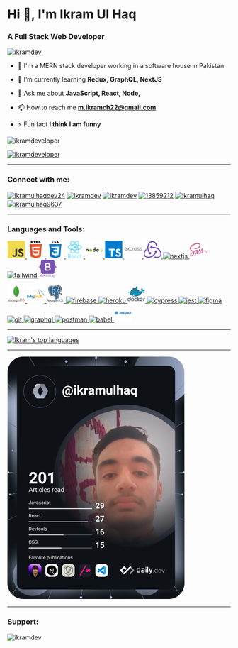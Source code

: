 
<!-- [![Windows](https://svgshare.com/i/ZhY.svg)](https://svgshare.com/i/ZhY.svg) 
[![Visual Studio](https://badgen.net/badge/icon/visualstudio?icon=visualstudio&label)](https://visualstudio.microsoft.com) 
[![MIT license](https://img.shields.io/badge/License-MIT-blue.svg)](https://lbesson.mit-license.org/) 
[![Ask Me Anything !](https://img.shields.io/badge/Ask%20me-anything-1abc9c.svg)](https://gitHub.com/ikramdeveloper)

[![Ikram Codewars](https://img.shields.io/badge/Codewars-B1361E?style=for-the-badge&logo=Codewars&logoColor=white)]()
[![Ikram Codepen](https://img.shields.io/badge/Codepen-000000?style=for-the-badge&logo=codepen&logoColor=whit)]()
[![Ikram Linkedin](https://img.shields.io/badge/LinkedIn-0077B5?style=for-the-badge&logo=linkedin&logoColor=white)]()

[![Tweeting](https://img.shields.io/twitter/url/http/shields.io.svg?style=social)](https://www.twitter.com/ikramdev)  -->



<h1 align="left">Hi 👋, I'm Ikram Ul Haq</h1>
<h3 align="left">A Full Stack Web Developer</h3>

<p align="left"> <a href="https://twitter.com/ikramdev" target="blank"><img src="https://img.shields.io/twitter/follow/ikramdev?logo=twitter&style=for-the-badge" alt="ikramdev" /></a> </p>

- 🔭 I'm a MERN stack developer working in a software house in Pakistan

- 🌱 I’m currently learning **Redux, GraphQL, NextJS**

<!-- - 👨‍💻 All of my projects are available at [coming soon](coming soon) -->

- 💬 Ask me about **JavaScript, React, Node,**

- 📫 How to reach me **m.ikramch22@gmail.com**

<!-- - 📄 Know about my experiences [coming soon](coming soon) -->

- ⚡ Fun fact **I think I am funny**

<p align="left"> <img src="https://komarev.com/ghpvc/?username=ikramdeveloper&label=Profile%20views&color=0e75b6&style=flat" alt="ikramdeveloper" /> </p>

<p align="left"> <a href="https://github.com/ryo-ma/github-profile-trophy"><img src="https://github-profile-trophy.vercel.app/?username=ikramdeveloper" alt="ikramdeveloper" /></a> </p>

---

<h3 align="left">Connect with me:</h3>
<p align="left">
<a href="https://codepen.io/ikramulhaqdev24" target="blank"><img align="center" src="https://raw.githubusercontent.com/rahuldkjain/github-profile-readme-generator/master/src/images/icons/Social/codepen.svg" alt="ikramulhaqdev24" height="30" width="40" /></a>
<a href="https://twitter.com/ikramdev" target="blank"><img align="center" src="https://raw.githubusercontent.com/rahuldkjain/github-profile-readme-generator/master/src/images/icons/Social/twitter.svg" alt="ikramdev" height="30" width="40" /></a>
<a href="https://linkedin.com/in/ikramdev" target="blank"><img align="center" src="https://raw.githubusercontent.com/rahuldkjain/github-profile-readme-generator/master/src/images/icons/Social/linked-in-alt.svg" alt="ikramdev" height="30" width="40" /></a>
<a href="https://stackoverflow.com/users/13859212" target="blank"><img align="center" src="https://raw.githubusercontent.com/rahuldkjain/github-profile-readme-generator/master/src/images/icons/Social/stack-overflow.svg" alt="13859212" height="30" width="40" /></a>
<a href="https://codesandbox.com/ikramulhaq" target="blank"><img align="center" src="https://raw.githubusercontent.com/rahuldkjain/github-profile-readme-generator/master/src/images/icons/Social/codesandbox.svg" alt="ikramulhaq" height="30" width="40" /></a>
<a href="https://fb.com/ikramulhaq9637" target="blank"><img align="center" src="https://raw.githubusercontent.com/rahuldkjain/github-profile-readme-generator/master/src/images/icons/Social/facebook.svg" alt="ikramulhaq9637" height="30" width="40" /></a>
</p>

<!-- [![StackOverflow](https://aleen42.github.io/badges/src/stackoverflow.svg)](https://stackoverflow.com/users/13859212/ikram-ul-haq) 
[![Ikram StackOverflow](https://stackoverflow-badge.herokuapp.com/api/StackOverflowBadge/13859212)](https://stackoverflow.com/users/13859212/ikram-ul-haq) -->

---

<h3 align="left">Languages and Tools:</h3>
<p align="left"> 
  <a href="https://developer.mozilla.org/en-US/docs/Web/JavaScript" target="_blank" rel="noreferrer"> <img src="https://raw.githubusercontent.com/devicons/devicon/master/icons/javascript/javascript-original.svg" alt="javascript" width="40" height="40"/> </a>
  <a href="https://www.w3.org/html/" target="_blank" rel="noreferrer"> <img src="https://raw.githubusercontent.com/devicons/devicon/master/icons/html5/html5-original-wordmark.svg" alt="html5" width="40" height="40"/> </a> 
  <a href="https://www.w3schools.com/css/" target="_blank" rel="noreferrer"> <img src="https://raw.githubusercontent.com/devicons/devicon/master/icons/css3/css3-original-wordmark.svg" alt="css3" width="40" height="40"/> </a> 
  <a href="https://reactjs.org/" target="_blank" rel="noreferrer"> <img src="https://raw.githubusercontent.com/devicons/devicon/master/icons/react/react-original-wordmark.svg" alt="react" width="40" height="40"/> </a> 
  <a href="https://nodejs.org" target="_blank" rel="noreferrer"> <img src="https://raw.githubusercontent.com/devicons/devicon/master/icons/nodejs/nodejs-original-wordmark.svg" alt="nodejs" width="40" height="40"/> </a> 
  <a href="https://www.typescriptlang.org/" target="_blank" rel="noreferrer"> <img src="https://raw.githubusercontent.com/devicons/devicon/master/icons/typescript/typescript-original.svg" alt="typescript" width="40" height="40"/> </a>
  <a href="https://expressjs.com" target="_blank" rel="noreferrer"> <img src="https://raw.githubusercontent.com/devicons/devicon/master/icons/express/express-original-wordmark.svg" alt="express" width="40" height="40"/> </a>
  <a href="https://redux.js.org" target="_blank" rel="noreferrer"> <img src="https://raw.githubusercontent.com/devicons/devicon/master/icons/redux/redux-original.svg" alt="redux" width="40" height="40"/> </a> 
  <a href="https://nextjs.org/" target="_blank" rel="noreferrer"> <img src="https://cdn.worldvectorlogo.com/logos/nextjs-2.svg" alt="nextjs" width="40" height="40"/> </a> 
  <a href="https://sass-lang.com" target="_blank" rel="noreferrer"> <img src="https://raw.githubusercontent.com/devicons/devicon/master/icons/sass/sass-original.svg" alt="sass" width="40" height="40"/> </a> 
  <a href="https://tailwindcss.com/" target="_blank" rel="noreferrer"> <img src="https://www.vectorlogo.zone/logos/tailwindcss/tailwindcss-icon.svg" alt="tailwind" width="40" height="40"/> </a>
  <a href="https://getbootstrap.com" target="_blank" rel="noreferrer"> <img src="https://raw.githubusercontent.com/devicons/devicon/master/icons/bootstrap/bootstrap-plain-wordmark.svg" alt="bootstrap" width="40" height="40"/> </a> <br>
  
  <a href="https://www.mongodb.com/" target="_blank" rel="noreferrer"> <img src="https://raw.githubusercontent.com/devicons/devicon/master/icons/mongodb/mongodb-original-wordmark.svg" alt="mongodb" width="40" height="40"/> </a> 
  <a href="https://www.mysql.com/" target="_blank" rel="noreferrer"> <img src="https://raw.githubusercontent.com/devicons/devicon/master/icons/mysql/mysql-original-wordmark.svg" alt="mysql" width="40" height="40"/> </a> 
  <a href="https://www.postgresql.org" target="_blank" rel="noreferrer"> <img src="https://raw.githubusercontent.com/devicons/devicon/master/icons/postgresql/postgresql-original-wordmark.svg" alt="postgresql" width="40" height="40"/> </a>
  <a href="https://firebase.google.com/" target="_blank" rel="noreferrer"> <img src="https://www.vectorlogo.zone/logos/firebase/firebase-icon.svg" alt="firebase" width="40" height="40"/> </a> 
  <a href="https://heroku.com" target="_blank" rel="noreferrer"> <img src="https://www.vectorlogo.zone/logos/heroku/heroku-icon.svg" alt="heroku" width="40" height="40"/> </a> 
  <a href="https://www.docker.com/" target="_blank" rel="noreferrer"> <img src="https://raw.githubusercontent.com/devicons/devicon/master/icons/docker/docker-original-wordmark.svg" alt="docker" width="40" height="40"/> </a> <a href="https://www.cypress.io" target="_blank" rel="noreferrer"> <img src="https://raw.githubusercontent.com/simple-icons/simple-icons/6e46ec1fc23b60c8fd0d2f2ff46db82e16dbd75f/icons/cypress.svg" alt="cypress" width="40" height="40"/> </a> 
   <a href="https://jestjs.io" target="_blank" rel="noreferrer"> <img src="https://www.vectorlogo.zone/logos/jestjsio/jestjsio-icon.svg" alt="jest" width="40" height="40"/> </a> 
  <a href="https://www.figma.com/" target="_blank" rel="noreferrer"> <img src="https://www.vectorlogo.zone/logos/figma/figma-icon.svg" alt="figma" width="40" height="40"/> </a> 
  <a href="https://git-scm.com/" target="_blank" rel="noreferrer"> <img src="https://www.vectorlogo.zone/logos/git-scm/git-scm-icon.svg" alt="git" width="40" height="40"/> </a> 
  <a href="https://graphql.org" target="_blank" rel="noreferrer"> <img src="https://www.vectorlogo.zone/logos/graphql/graphql-icon.svg" alt="graphql" width="40" height="40"/> </a> 
  <a href="https://postman.com" target="_blank" rel="noreferrer"> <img src="https://www.vectorlogo.zone/logos/getpostman/getpostman-icon.svg" alt="postman" width="40" height="40"/> </a> 
  <a href="https://babeljs.io/" target="_blank" rel="noreferrer"> <img src="https://www.vectorlogo.zone/logos/babeljs/babeljs-icon.svg" alt="babel" width="40" height="40"/> </a>
  <a href="https://webpack.js.org" target="_blank" rel="noreferrer"> <img src="https://raw.githubusercontent.com/devicons/devicon/d00d0969292a6569d45b06d3f350f463a0107b0d/icons/webpack/webpack-original-wordmark.svg" alt="webpack" width="40" height="40"/> </a> </p>
  
---

[![Ikram's top languages](https://github-readme-stats.vercel.app/api/top-langs/?username=ikramdeveloper&theme=blue-green)](https://github.com/anuraghazra/github-readme-stats)

---

<a href="https://app.daily.dev/DailyDevTips"><img src="https://github.com/ikramdeveloper/ikramdeveloper/blob/master/devcard.svg" width="400" alt="Ikram Ul Haq's Dev Card"/></a>

---

<h3 align="left">Support:</h3>
<p width='100%'><a href="https://www.buymeacoffee.com/ikramdev"> <img align="left" src="https://cdn.buymeacoffee.com/buttons/v2/default-yellow.png" height="50" width="210" alt="ikramdev" /></a></p><br>



<!--
**ikramdeveloper/ikramdeveloper** is a ✨ _special_ ✨ repository because its `README.md` (this file) appears on your GitHub profile.

Here are some ideas to get you started:

- 🔭 I’m currently working on ...
- 🌱 I’m currently learning ...
- 👯 I’m looking to collaborate on ...
- 🤔 I’m looking for help with ...
- 💬 Ask me about ...
- 📫 How to reach me: ...
- 😄 Pronouns: ...
- ⚡ Fun fact: ...
-->
